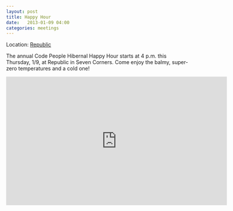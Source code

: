 ```yaml
---
layout: post
title: Happy Hour
date:   2013-01-09 04:00
categories: meetings
---
```


Location\: [Republic](http://www.republicmn.com/)

The annual Code People Hibernal Happy Hour starts at 4 p.m. this Thursday, 1/9, at Republic in Seven Corners. Come enjoy the balmy, super-zero temperatures and a cold one!

<iframe width="600" height="350" frameborder="0" scrolling="no" marginheight="0" marginwidth="0" src="https://maps.google.com/maps?f=q&amp;source=s_q&amp;hl=en&amp;geocode=&amp;q=Republic,+Cedar+Avenue,+Minneapolis,+MN&amp;aq=0&amp;oq=republic+in+minneapolis&amp;sll=44.970697,-93.261478&amp;sspn=0.403198,0.788269&amp;ie=UTF8&amp;hq=Republic,&amp;hnear=Cedar+Ave,+Minneapolis,+Minnesota&amp;t=m&amp;cid=16358432575272589590&amp;ll=45.053636,-93.226547&amp;spn=0.169777,0.291824&amp;z=11&amp;iwloc=A&amp;output=embed"></iframe>
